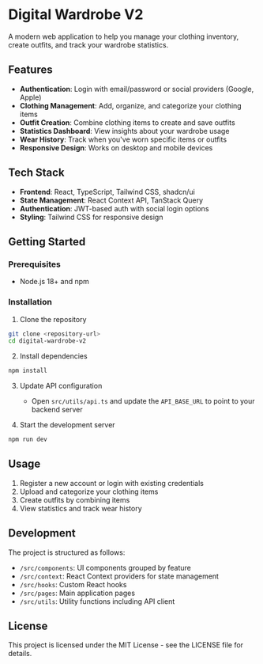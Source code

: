 
# Digital Wardrobe V2

A modern web application to help you manage your clothing inventory, create outfits, and track your wardrobe statistics.

## Features

- **Authentication**: Login with email/password or social providers (Google, Apple)
- **Clothing Management**: Add, organize, and categorize your clothing items
- **Outfit Creation**: Combine clothing items to create and save outfits
- **Statistics Dashboard**: View insights about your wardrobe usage
- **Wear History**: Track when you've worn specific items or outfits
- **Responsive Design**: Works on desktop and mobile devices

## Tech Stack

- **Frontend**: React, TypeScript, Tailwind CSS, shadcn/ui
- **State Management**: React Context API, TanStack Query
- **Authentication**: JWT-based auth with social login options
- **Styling**: Tailwind CSS for responsive design

## Getting Started

### Prerequisites

- Node.js 18+ and npm

### Installation

1. Clone the repository
```sh
git clone <repository-url>
cd digital-wardrobe-v2
```

2. Install dependencies
```sh
npm install
```

3. Update API configuration
   - Open `src/utils/api.ts` and update the `API_BASE_URL` to point to your backend server

4. Start the development server
```sh
npm run dev
```

## Usage

1. Register a new account or login with existing credentials
2. Upload and categorize your clothing items
3. Create outfits by combining items
4. View statistics and track wear history

## Development

The project is structured as follows:

- `/src/components`: UI components grouped by feature
- `/src/context`: React Context providers for state management
- `/src/hooks`: Custom React hooks
- `/src/pages`: Main application pages
- `/src/utils`: Utility functions including API client

## License

This project is licensed under the MIT License - see the LICENSE file for details.

